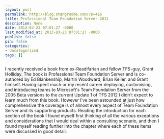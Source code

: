 ```yaml
---
layout: post
permalink: http://blog.stangroome.com/?p=416
title: Professional Team Foundation Server 2012
description: None
date: 2013-03-23 07:01:27 -0000
last_modified_at: 2013-03-23 07:01:27 -0000
publish: false
pin: false
categories:
- Uncategorized
tags: []
---
```

I recently received a book from ex-Readifarian and fellow TFS-guy, Grant Holliday. The book is Professional Team Foundation Server and is co-authored by Ed Blankenship, Martin Woodward, Brian Keller, and Grant himself. Having spent much or my recent career deploying, customising, and introducing teams to Microsoft's Team Foundation Server from the 2005 Beta versions to the current Update 1 of TFS 2012 I didn't expect to learn much from this book. However I've been astounded at just how comprehensive the coverage is of almost every aspect of Team Foundation Server and its supporting products. Reading the introduction for each section of the book I found myself first thinking of all the various exceptions and considerations that I would deal within a consulting scenario, and then I found myself reading further into the chapter where each of these items were discussed in good detail.

